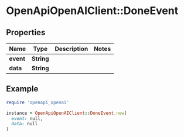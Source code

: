 # OpenApiOpenAIClient::DoneEvent

## Properties

| Name | Type | Description | Notes |
| ---- | ---- | ----------- | ----- |
| **event** | **String** |  |  |
| **data** | **String** |  |  |

## Example

```ruby
require 'openapi_openai'

instance = OpenApiOpenAIClient::DoneEvent.new(
  event: null,
  data: null
)
```

